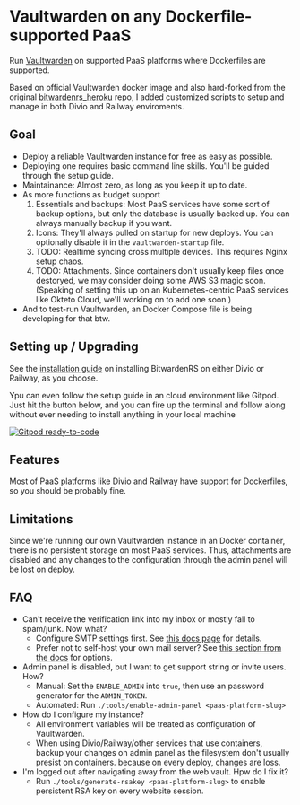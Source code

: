# Vaultwarden on any Dockerfile-supported PaaS

Run [Vaultwarden](https://github.com/dani-garcia/vaultwarden) on supported PaaS platforms where Dockerfiles are supported.

Based on official Vaultwarden docker image and also hard-forked
from the original [bitwardenrs_heroku](https://github.com/std2main/bitwardenrs_heroku)
repo, I added customized scripts to setup and manage in both Divio and Railway enviroments.

## Goal

* Deploy a reliable Vaultwarden instance for free as easy as possible.
* Deploying one requires basic command line skills. You'll be guided through the setup guide.
* Maintainance: Almost zero, as long as you keep it up to date.
* As more functions as budget support
  1. Essentials and backups: Most PaaS services have some sort of backup options, but only the database is usually backed up. You can always manually backup if you want.
  2. Icons: They'll always pulled on startup for new deploys. You can optionally disable it in the `vaultwarden-startup` file.
  3. TODO: Realtime syncing cross multiple devices. This requires Nginx setup chaos.
  4. TODO: Attachments. Since containers don't usually keep files once destoryed, we may consider doing some AWS S3 magic soon. (Speaking of setting this up on an Kubernetes-centric PaaS services like Okteto Cloud, we'll working on to add one soon.)
* And to test-run Vaultwarden, an Docker Compose file is being developing for that btw.

## Setting up / Upgrading

See the [installation guide][install-guide] on installing BitwardenRS on either Divio or Railway, as you choose.

<!-- TODO: Point to the docs site soon! -->
[install-guide]: SETUP.md

Ypu can even follow the setup guide in an cloud environment like Gitpod. Just hit the button below, and you can fire up the terminal and follow along without ever needing to install anything in your local machine

[![Gitpod ready-to-code](https://img.shields.io/badge/Gitpod-ready--to--code-blue?logo=gitpod)](https://gitpod.io/#https://github.com/AndreiJirohHaliliDev2006/bitwardenrs-on-divio)

## Features

Most of PaaS platforms like Divio and Railway have support for Dockerfiles, so you should be probably fine.

## Limitations

Since we're running our own Vaultwarden instance in an Docker container, there is no persistent storage on most PaaS services. Thus, attachments are disabled and any changes to the configuration through the admin panel will be lost on deploy.

## FAQ

* Can't receive the verification link into my inbox or mostly
fall to spam/junk. Now what?
  * Configure SMTP settings first. See [this docs page](https://github.com/dani-garcia/vaultwarden/wiki/SMTP-configuration) for details.
  * Prefer not to self-host your own mail server? See [this section from the docs](https://github.com/dani-garcia/vaultwarden/wiki/SMTP-configuration#smtp-servers) for options.
* Admin panel is disabled, but I want to get support string or invite users. How?
  * Manual: Set the `ENABLE_ADMIN` into `true`, then use an password generator for the `ADMIN_TOKEN`.
  * Automated: Run `./tools/enable-admin-panel <paas-platform-slug>`
* How do I configure my instance?
  * All environment variables will be treated as configuration of Vaultwarden.
  * When using Divio/Railway/other services that use containers, backup your changes on admin panel as the filesystem don't usually presist on containers.
  because on every deploy, changes are loss.
* I'm logged out after navigating away from the web vault. Hpw do I fix it?
  * Run `./tools/generate-rsakey <paas-platform-slug>` to enable persistent RSA key on every website session.
